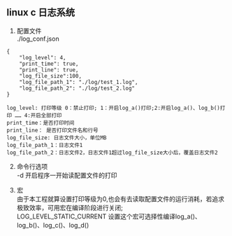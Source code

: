 ## linux c 日志系统

1. 配置文件<br>
./log_conf.json
```
{
    "log_level": 4,
    "print_time": true,
    "print_line": true,
    "log_file_size":100,
    "log_file_path_1": "./log/test_1.log",
    "log_file_path_2": "./log/test_2.log"
}

log_level: 打印等级 0：禁止打印; 1：开启log_a()打印;2:开启log_a()、log_b()打印 …… 4:开启全部打印
print_time：是否打印时间
print_line： 是否打印文件名和行号
log_file_size: 日志文件大小，单位MB
log_file_path_1：日志文件1
log_file_path_2：日志文件2，日志文件1超过log_file_size大小后，覆盖日志文件2
```
2. 命令行选项<br>
-d 开启程序一开始读配置文件的打印

3. 宏<br>
由于本工程就算设置打印等级为0,也会有去读取配置文件的运行消耗，若追求极致效率，可用宏在编译阶段进行关闭;<br>
LOG_LEVEL_STATIC_CURRENT 设置这个宏可选择性编译log_a()、log_b()、log_c()、log_d()